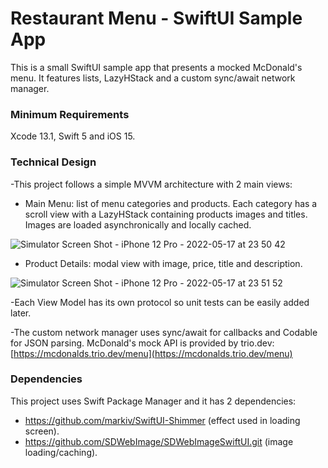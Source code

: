 # Restaurant Menu - SwiftUI Sample App
This is a small SwiftUI sample app that presents a mocked McDonald's menu. It features lists, LazyHStack and a custom sync/await network manager.

### Minimum Requirements 
Xcode 13.1, Swift 5 and iOS 15.

### Technical Design
-This project follows a simple MVVM architecture with 2 main views: 
 - Main Menu: list of menu categories and products. Each category has a scroll view with a LazyHStack containing products images and titles. Images are loaded asynchronically and locally cached.
 
 ![Simulator Screen Shot - iPhone 12 Pro - 2022-05-17 at 23 50 42](https://user-images.githubusercontent.com/4535491/168949001-da40b6cb-197e-4616-9a7a-c8c162065784.png)
 
 - Product Details: modal view with image, price, title and description. 
 
![Simulator Screen Shot - iPhone 12 Pro - 2022-05-17 at 23 51 52](https://user-images.githubusercontent.com/4535491/168948991-6aaefe28-4cb7-41c7-9a48-d80fe9244afe.png)

-Each View Model has its own protocol so unit tests can be easily added later.

-The custom network manager uses sync/await for callbacks and Codable for JSON parsing. McDonald's mock API is provided by trio.dev: [https://mcdonalds.trio.dev/menu](https://mcdonalds.trio.dev/menu)

### Dependencies

This project uses Swift Package Manager and it has 2 dependencies: 

 - https://github.com/markiv/SwiftUI-Shimmer (effect used in loading screen).
 - https://github.com/SDWebImage/SDWebImageSwiftUI.git (image loading/caching).

